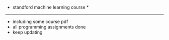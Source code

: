 * standford machine learning course *
* * *

- including some course pdf
- all programming assignments done 
- keep updating
